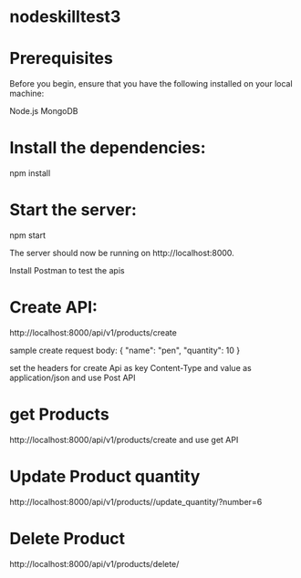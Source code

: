 # nodeskilltest3

# Prerequisites
Before you begin, ensure that you have the following installed on your local machine:

Node.js
MongoDB



# Install the dependencies:

npm install


# Start the server:

npm start

The server should now be running on http://localhost:8000.


Install Postman to test the apis

# Create API:

http://localhost:8000/api/v1/products/create

sample create request body: {
    "name": "pen",
    "quantity": 10
}

set the headers for create Api as key Content-Type and value as application/json  and use Post API


# get Products
http://localhost:8000/api/v1/products/create   and use get API



# Update Product quantity
http://localhost:8000/api/v1/products/<productID>/update_quantity/?number=6




# Delete Product
http://localhost:8000/api/v1/products/delete/<productID>


